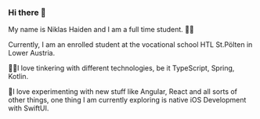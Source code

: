 ### Hi there 👋

My name is Niklas Haiden and I am a full time student. 👨‍🎓

Currently, I am an enrolled student at the vocational school HTL St.Pölten in Lower Austria. 

👨‍🔬I love tinkering with different technologies, be it TypeScript, Spring, Kotlin.


📱I love experimenting with new stuff like Angular, React and all sorts of other things, one thing I am currently exploring is native iOS Development with SwiftUI.
<!--
**NiHaiden/NiHaiden** is a ✨ _special_ ✨ repository because its `README.md` (this file) appears on your GitHub profile.

Here are some ideas to get you started:

- 🔭 I’m currently working on ...
- 🌱 I’m currently learning ...
- 👯 I’m looking to collaborate on ...
- 🤔 I’m looking for help with ...
- 💬 Ask me about ...
- 📫 How to reach me: ...
- 😄 Pronouns: ...
- ⚡ Fun fact: ...
-->
